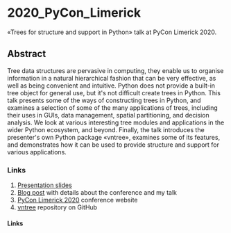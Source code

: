 # 2020_PyCon_Limerick
«Trees for structure and support in Python» talk at PyCon Limerick 2020.

## Abstract

Tree data structures are pervasive in computing, they enable us to organise information in a natural hierarchical fashion that can be very effective, as well as being convenient and intuitive.  Python does not provide a built-in tree object for general use, but it's not difficult create trees in Python.  This talk presents some of the ways of constructing trees in Python, and examines a selection of some of the many applications of trees, including their uses in GUIs, data management, spatial partitioning, and decision analysis.  We look at various interesting tree modules and applications in the wider Python ecosystem, and beyond.  Finally, the talk introduces the presenter's own Python package «vntree», examines some of its features, and demonstrates how it can be used to provide structure and support for various applications.





### Links

 1. [Presentation slides](https://qwilka.github.io/PyCon_Limerick_2020/)
 1. [Blog post](https://qwilka.github.io/talk/2020-02-29_pycon_limerick/) with details about the conference and my talk
 1. [PyCon Limerick 2020](https://pyconlimerick.github.io/) conference website
 1. [vntree](https://github.com/qwilka/vntree) repository on GitHub


 <h4>Links</h4>



